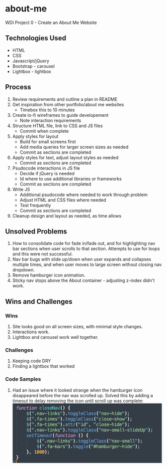 # about-me
WDI Project 0 - Create an About Me Website

## Technologies Used

* HTML
* CSS
* Javascript/jQuery
* Bootstrap - carousel
* Lightbox - lightbox 

## Process

1. Review requirements and outline a plan in README
2. Get inspiration from other portfolio/about me websites
	* Timebox this to 10 minutes
3. Create lo-fi wireframes to guide developement
	* Note interaction requirements
4. Structure HTML file, link to CSS and JS files
	* Commit when complete
5. Apply styles for layout
	* Build for small screens first
	* Add media queries for larger screen sizes as needed
	* Commit as sections are completed
6. Apply styles for text, adjust layout styles as needed
	* Commit as sections are completed
7. Psudocode interactions in JS file
	* Decide if jQuery is needed
	* Id where to use additional libraries or frameworks
	* Commit as sections are completed
8. Write JS
	* Additional psudocode where needed	to work through problem
	* Adjust HTML and CSS files where needed
	* Test frequently 
	* Commit as sections are completed
9. Cleanup design and layout as needed, as time allows	


## Unsolved Problems
1. How to consolidate code for fade in/fade out, and for highlighting nav bar sections when user scrolls to that section. Attempts to use for loops and this were not successful.
2. Nav bar bugs with slide up/down when user expands and collapses multiple times, and when user moves to large screen without closing nav dropdown.
3. Remove hamburger icon animation.
4. Sticky nav stops above the About container - adjusting z-index didn't work.

## Wins and Challenges

### Wins
1. Site looks good on all screen sizes, with minimal style changes.
2. Interactions work.
3. Lightbox and carousel work well together.

### Challenges
1. Keeping code DRY
2. Finding a lightbox that worked

### Code Samples
1. Had an issue where it looked strange when the hamburger icon disappeared before the nav was scrolled up. Solved this by adding a timeout to delay removing the icon until scroll up was complete: 
![code](images/codesnippet.png)

